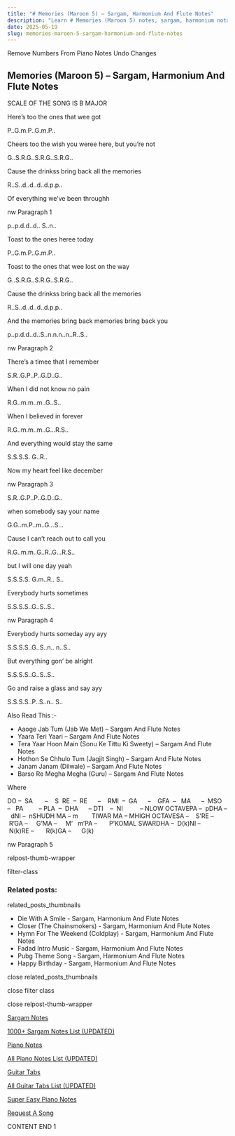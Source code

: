 ```yaml
---
title: "# Memories (Maroon 5) – Sargam, Harmonium And Flute Notes"
description: "Learn # Memories (Maroon 5) notes, sargam, harmonium notations and flute notes. Easy step-by-step tutorial for beginners."
date: 2025-05-19
slug: memories-maroon-5-sargam-harmonium-and-flute-notes
---
```


Remove Numbers From Piano Notes
Undo Changes



## Memories (Maroon 5) – Sargam, Harmonium And Flute Notes



SCALE OF THE SONG IS B MAJOR



Here’s too the ones that wee got



P..G.m.P..G.m.P..



Cheers too the wish you weree here, but you’re not



G..S.R.G..S.R.G..S.R.G..



Cause the drinkss bring back all the memories



R..S..d..d..d..d.p.p..



Of everything we’ve been throughh



nw Paragraph 1

p..p.d.d..d.. S..n..



Toast to the ones heree today



P..G.m.P..G.m.P..



Toast to the ones that wee lost on the way



G..S.R.G..S.R.G..S.R.G..



Cause the drinkss bring back all the memories



R..S..d..d..d..d.p.p..



And the memories bring back memories bring back you



p..p.d.d..d..S..n.n.n..n..R..S..

nw Paragraph 2



There’s a timee that I remember



S.R..G.P..P..G.D..G..



When I did not know no pain



R.G..m.m..m..G..S..



When I believed in forever



R.G..m.m..m..G…R.S..



And everything would stay the same



S.S.S.S. G..R..



Now my heart feel like december



nw Paragraph 3

S.R..G.P..P..G.D..G..



when somebody say your name



G.G..m.P..m..G…S…



Cause I can’t reach out to call you



R.G..m.m..G..R..G…R.S..



but I will one day yeah



S.S.S.S. G.m..R.. S..



Everybody hurts sometimes



S.S.S.S..G..S..S..

nw Paragraph 4



Everybody hurts someday ayy ayy



S.S.S.S..G..S..n.. n..S..



But everything gon’ be alright



S.S.S.S..G..S..S..



Go and raise a glass and say ayy



S.S.S.S..P..S..n.. S..



Also Read This :-



* Aaoge Jab Tum (Jab We Met) – Sargam And Flute Notes
* Yaara Teri Yaari – Sargam And Flute Notes
* Tera Yaar Hoon Main (Sonu Ke Tittu Ki Sweety) – Sargam And Flute Notes
* Hothon Se Chhulo Tum (Jagjit Singh) – Sargam And Flute Notes
* Janam Janam (Dilwale) – Sargam And Flute Notes
* Barso Re Megha Megha (Guru) – Sargam And Flute Notes



Where



DO –  SA       –    S  RE  –  RE      –    RMI  –  GA      –    GFA  –   MA      –  MSO  –   PA         – PLA  –  DHA      – DTI    –  NI          – NLOW OCTAVEPA –  pDHA –  dNI –  nSHUDH MA – m        TIWAR MA – MHIGH OCTAVESA –    S’RE –     R’GA –     G’MA –     M’   m’PA –       P’KOMAL SWARDHA –  D(k)NI –       N(k)RE –       R(k)GA –      G(k)

nw Paragraph 5



relpost-thumb-wrapper

filter-class

### Related posts:

related_posts_thumbnails

* Die With A Smile - Sargam, Harmonium And Flute Notes
* Closer (The Chainsmokers) - Sargam, Harmonium And Flute Notes
* Hymn For The Weekend (Coldplay) - Sargam, Harmonium And Flute Notes
* Fadad Intro Music - Sargam, Harmonium And Flute Notes
* Pubg Theme Song - Sargam, Harmonium And Flute Notes
* Happy Birthday - Sargam, Harmonium And Flute Notes

close related_posts_thumbnails

close filter class

close relpost-thumb-wrapper

[Sargam Notes](https://www.notationsworld.com/sargam-notes.html)

[1000+ Sargam Notes List (UPDATED)](https://www.notationsworld.com/all-songs-list-sargam-notes.html)

[Piano Notes](https://www.notationsworld.com/piano-notes.html)

[All Piano Notes List (UPDATED)](https://www.notationsworld.com/all-songs-list-piano-notes.html)

[Guitar Tabs](https://www.notationsworld.com/guitar-tabs.html)

[All Guitar Tabs List (UPDATED)](https://www.notationsworld.com/all-songs-list-guitar-tabs.html)

[Super Easy Piano Notes](https://studywall.in/)

[Request A Song](https://www.notationsworld.com/request-a-song.html)

CONTENT END 1

